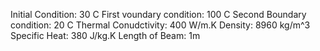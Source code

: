 Initial Condition: 30 C
First voundary condition: 100 C 
Second Boundary condition: 20 C
Thermal Conudctivity: 400 W/m.K
Density: 8960 kg/m^3 
Specific Heat: 380 J/kg.K
Length of Beam: 1m 
